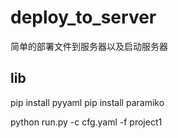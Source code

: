 # deploy_to_server
简单的部署文件到服务器以及启动服务器

## lib
pip install pyyaml
pip install paramiko

python run.py -c cfg.yaml -f project1
